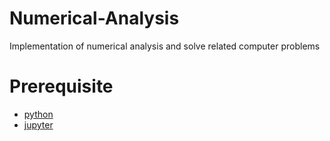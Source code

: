 # Numerical-Analysis 
Implementation of numerical analysis and solve related computer problems 

# Prerequisite

- [python](https://www.python.org/)
- [jupyter](http://jupyter.org/)

